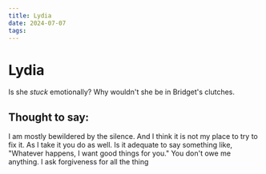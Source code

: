 ```yaml
---
title: Lydia
date: 2024-07-07
tags: 
---
```

# Lydia
Is she *stuck* emotionally? Why wouldn't she be in Bridget's clutches.

## Thought to say:

I am mostly bewildered by the silence. And I think it is not my place to try to fix it. As I take it you do as well. Is it adequate to say something like, "Whatever happens, I want good things for you." You don't owe me anything. I ask forgiveness for all the thing 
